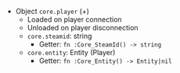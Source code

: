 - Object `core.player` (+)
  - Loaded on player connection
  - Unloaded on player disconnection
  - `core.steamid`: string
    - Getter: `fn :Core_SteamId() -> string`
  - `core.entity`: Entity (Player)
    - Getter: `fn :Core_Entity() -> Entity|nil`